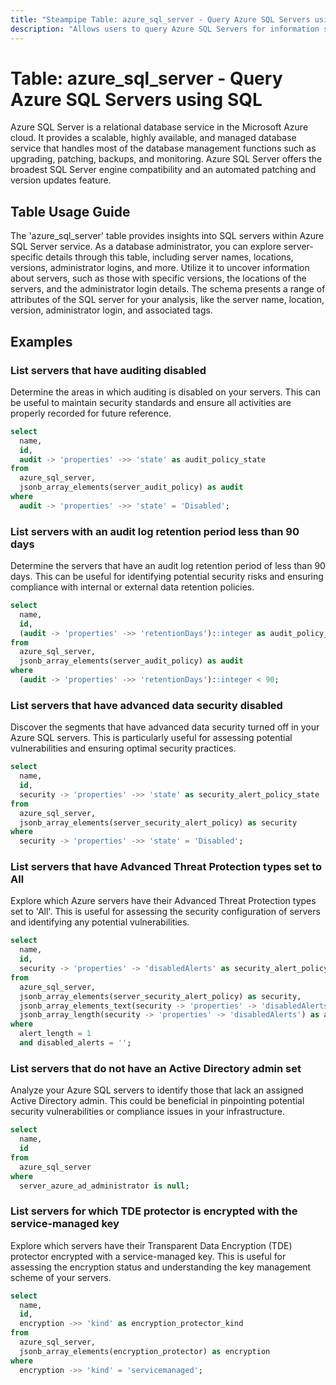 ```yaml
---
title: "Steampipe Table: azure_sql_server - Query Azure SQL Servers using SQL"
description: "Allows users to query Azure SQL Servers for information such as server names, locations, versions, administrator logins, and more."
---
```


# Table: azure_sql_server - Query Azure SQL Servers using SQL

Azure SQL Server is a relational database service in the Microsoft Azure cloud. It provides a scalable, highly available, and managed database service that handles most of the database management functions such as upgrading, patching, backups, and monitoring. Azure SQL Server offers the broadest SQL Server engine compatibility and an automated patching and version updates feature.

## Table Usage Guide

The 'azure_sql_server' table provides insights into SQL servers within Azure SQL Server service. As a database administrator, you can explore server-specific details through this table, including server names, locations, versions, administrator logins, and more. Utilize it to uncover information about servers, such as those with specific versions, the locations of the servers, and the administrator login details. The schema presents a range of attributes of the SQL server for your analysis, like the server name, location, version, administrator login, and associated tags.

## Examples

### List servers that have auditing disabled
Determine the areas in which auditing is disabled on your servers. This can be useful to maintain security standards and ensure all activities are properly recorded for future reference.

```sql
select
  name,
  id,
  audit -> 'properties' ->> 'state' as audit_policy_state
from
  azure_sql_server,
  jsonb_array_elements(server_audit_policy) as audit
where
  audit -> 'properties' ->> 'state' = 'Disabled';
```

### List servers with an audit log retention period less than 90 days
Determine the servers that have an audit log retention period of less than 90 days. This can be useful for identifying potential security risks and ensuring compliance with internal or external data retention policies.

```sql
select
  name,
  id,
  (audit -> 'properties' ->> 'retentionDays')::integer as audit_policy_retention_days
from
  azure_sql_server,
  jsonb_array_elements(server_audit_policy) as audit
where
  (audit -> 'properties' ->> 'retentionDays')::integer < 90;
```

### List servers that have advanced data security disabled
Discover the segments that have advanced data security turned off in your Azure SQL servers. This is particularly useful for assessing potential vulnerabilities and ensuring optimal security practices.

```sql
select
  name,
  id,
  security -> 'properties' ->> 'state' as security_alert_policy_state
from
  azure_sql_server,
  jsonb_array_elements(server_security_alert_policy) as security
where
  security -> 'properties' ->> 'state' = 'Disabled';
```

### List servers that have Advanced Threat Protection types set to All
Explore which Azure servers have their Advanced Threat Protection types set to 'All'. This is useful for assessing the security configuration of servers and identifying any potential vulnerabilities.

```sql
select
  name,
  id,
  security -> 'properties' -> 'disabledAlerts' as security_alert_policy_state
from
  azure_sql_server,
  jsonb_array_elements(server_security_alert_policy) as security,
  jsonb_array_elements_text(security -> 'properties' -> 'disabledAlerts') as disabled_alerts,
  jsonb_array_length(security -> 'properties' -> 'disabledAlerts') as alert_length
where
  alert_length = 1
  and disabled_alerts = '';
```

### List servers that do not have an Active Directory admin set
Analyze your Azure SQL servers to identify those that lack an assigned Active Directory admin. This could be beneficial in pinpointing potential security vulnerabilities or compliance issues in your infrastructure.

```sql
select
  name,
  id
from
  azure_sql_server
where
  server_azure_ad_administrator is null;
```

### List servers for which TDE protector is encrypted with the service-managed key
Explore which servers have their Transparent Data Encryption (TDE) protector encrypted with a service-managed key. This is useful for assessing the encryption status and understanding the key management scheme of your servers.

```sql
select
  name,
  id,
  encryption ->> 'kind' as encryption_protector_kind
from
  azure_sql_server,
  jsonb_array_elements(encryption_protector) as encryption
where
  encryption ->> 'kind' = 'servicemanaged';
```